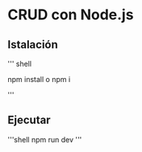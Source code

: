 # CRUD con Node.js

## Istalación

''' shell

npm install o npm i

'''
## Ejecutar

'''shell
npm run dev
'''
